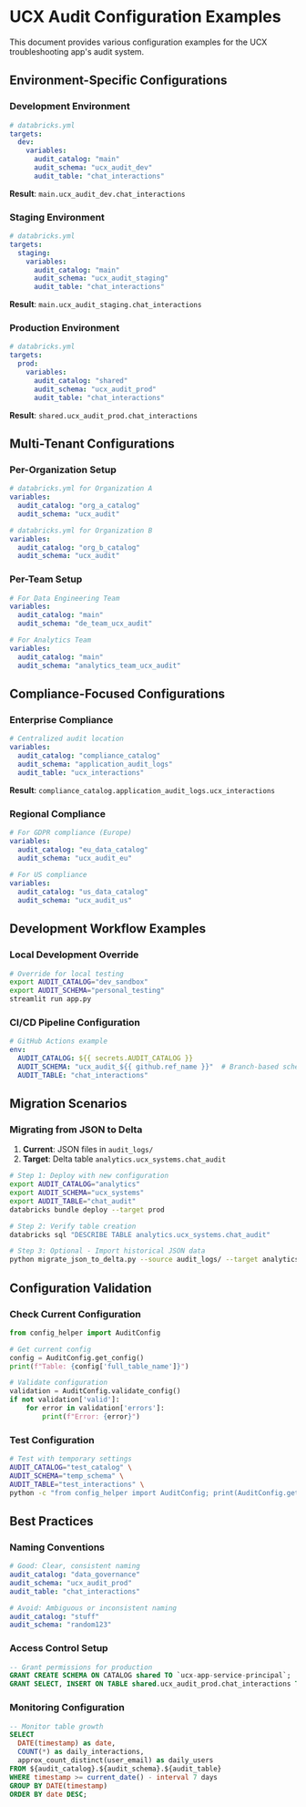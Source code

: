 # UCX Audit Configuration Examples

This document provides various configuration examples for the UCX troubleshooting app's audit system.

## Environment-Specific Configurations

### Development Environment
```yaml
# databricks.yml
targets:
  dev:
    variables:
      audit_catalog: "main"
      audit_schema: "ucx_audit_dev"
      audit_table: "chat_interactions"
```
**Result**: `main.ucx_audit_dev.chat_interactions`

### Staging Environment  
```yaml
# databricks.yml
targets:
  staging:
    variables:
      audit_catalog: "main"
      audit_schema: "ucx_audit_staging"
      audit_table: "chat_interactions"
```
**Result**: `main.ucx_audit_staging.chat_interactions`

### Production Environment
```yaml
# databricks.yml
targets:
  prod:
    variables:
      audit_catalog: "shared"
      audit_schema: "ucx_audit_prod"
      audit_table: "chat_interactions"
```
**Result**: `shared.ucx_audit_prod.chat_interactions`

## Multi-Tenant Configurations

### Per-Organization Setup
```yaml
# databricks.yml for Organization A
variables:
  audit_catalog: "org_a_catalog"
  audit_schema: "ucx_audit"

# databricks.yml for Organization B  
variables:
  audit_catalog: "org_b_catalog"
  audit_schema: "ucx_audit"
```

### Per-Team Setup
```yaml
# For Data Engineering Team
variables:
  audit_catalog: "main"
  audit_schema: "de_team_ucx_audit"

# For Analytics Team
variables:
  audit_catalog: "main"
  audit_schema: "analytics_team_ucx_audit"
```

## Compliance-Focused Configurations

### Enterprise Compliance
```yaml
# Centralized audit location
variables:
  audit_catalog: "compliance_catalog"
  audit_schema: "application_audit_logs"
  audit_table: "ucx_interactions"
```
**Result**: `compliance_catalog.application_audit_logs.ucx_interactions`

### Regional Compliance
```yaml
# For GDPR compliance (Europe)
variables:
  audit_catalog: "eu_data_catalog"
  audit_schema: "ucx_audit_eu"
  
# For US compliance
variables:
  audit_catalog: "us_data_catalog" 
  audit_schema: "ucx_audit_us"
```

## Development Workflow Examples

### Local Development Override
```bash
# Override for local testing
export AUDIT_CATALOG="dev_sandbox"
export AUDIT_SCHEMA="personal_testing"
streamlit run app.py
```

### CI/CD Pipeline Configuration
```yaml
# GitHub Actions example
env:
  AUDIT_CATALOG: ${{ secrets.AUDIT_CATALOG }}
  AUDIT_SCHEMA: "ucx_audit_${{ github.ref_name }}"  # Branch-based schema
  AUDIT_TABLE: "chat_interactions"
```

## Migration Scenarios

### Migrating from JSON to Delta
1. **Current**: JSON files in `audit_logs/`
2. **Target**: Delta table `analytics.ucx_systems.chat_audit`

```bash
# Step 1: Deploy with new configuration
export AUDIT_CATALOG="analytics"
export AUDIT_SCHEMA="ucx_systems" 
export AUDIT_TABLE="chat_audit"
databricks bundle deploy --target prod

# Step 2: Verify table creation
databricks sql "DESCRIBE TABLE analytics.ucx_systems.chat_audit"

# Step 3: Optional - Import historical JSON data
python migrate_json_to_delta.py --source audit_logs/ --target analytics.ucx_systems.chat_audit
```

## Configuration Validation

### Check Current Configuration
```python
from config_helper import AuditConfig

# Get current config
config = AuditConfig.get_config()
print(f"Table: {config['full_table_name']}")

# Validate configuration
validation = AuditConfig.validate_config()
if not validation['valid']:
    for error in validation['errors']:
        print(f"Error: {error}")
```

### Test Configuration
```bash
# Test with temporary settings
AUDIT_CATALOG="test_catalog" \
AUDIT_SCHEMA="temp_schema" \
AUDIT_TABLE="test_interactions" \
python -c "from config_helper import AuditConfig; print(AuditConfig.get_config())"
```

## Best Practices

### Naming Conventions
```yaml
# Good: Clear, consistent naming
audit_catalog: "data_governance"
audit_schema: "ucx_audit_prod"
audit_table: "chat_interactions"

# Avoid: Ambiguous or inconsistent naming  
audit_catalog: "stuff"
audit_schema: "random123"
```

### Access Control Setup
```sql
-- Grant permissions for production
GRANT CREATE SCHEMA ON CATALOG shared TO `ucx-app-service-principal`;
GRANT SELECT, INSERT ON TABLE shared.ucx_audit_prod.chat_interactions TO `audit-readers-group`;
```

### Monitoring Configuration
```sql  
-- Monitor table growth
SELECT 
  DATE(timestamp) as date,
  COUNT(*) as daily_interactions,
  approx_count_distinct(user_email) as daily_users
FROM ${audit_catalog}.${audit_schema}.${audit_table}
WHERE timestamp >= current_date() - interval 7 days
GROUP BY DATE(timestamp)
ORDER BY date DESC;
```
